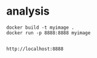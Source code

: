 # analysis

```
docker build -t myimage .
docker run -p 8888:8888 myimage


http://localhost:8888
```
